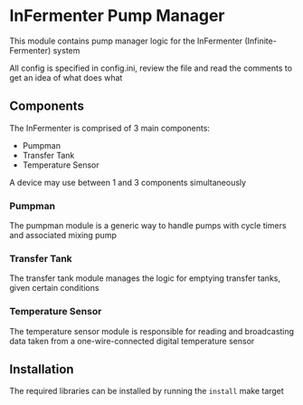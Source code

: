 # InFermenter Pump Manager

This module contains pump manager logic for the InFermenter (Infinite-Fermenter) system

All config is specified in config.ini, review the file and read the comments to get an idea of what does what

## Components

The InFermenter is comprised of 3 main components:
  * Pumpman
  * Transfer Tank
  * Temperature Sensor

A device may use between 1 and 3 components simultaneously

### Pumpman
The pumpman module is a generic way to handle pumps with cycle timers and associated mixing pump

### Transfer Tank
The transfer tank module manages the logic for emptying transfer tanks, given certain conditions

### Temperature Sensor
The temperature sensor module is responsible for reading and broadcasting data taken from a one-wire-connected digital temperature sensor

## Installation

The required libraries can be installed by running the `install` make target

